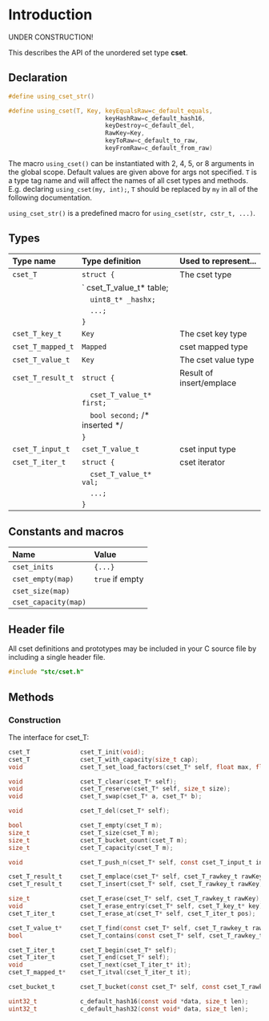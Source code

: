 # Introduction

UNDER CONSTRUCTION!

This describes the API of the unordered set type **cset**.

## Declaration

```c
#define using_cset_str()

#define using_cset(T, Key, keyEqualsRaw=c_default_equals,
                           keyHashRaw=c_default_hash16,
                           keyDestroy=c_default_del,
                           RawKey=Key,
                           keyToRaw=c_default_to_raw,
                           keyFromRaw=c_default_from_raw)
```
The macro `using_cset()` can be instantiated with 2, 4, 5, or 8 arguments in the global scope.
Default values are given above for args not specified. `T` is a type tag name and
will affect the names of all cset types and methods. E.g. declaring `using_cset(my, int);`, `T` should
be replaced by `my` in all of the following documentation.

`using_cset_str()` is a predefined macro for `using_cset(str, cstr_t, ...)`.

## Types

| Type name            | Type definition                       | Used to represent...               |
|:---------------------|:--------------------------------------|:-----------------------------------|
| `cset_T`             | `struct {`                            | The cset type                      |
|                      | `  cset_T_value_t* table;             |                                    |
|                      | `  uint8_t* _hashx;`                  |                                    |
|                      | `  ...;`                              |                                    |
|                      | `}`                                   |                                    |
| `cset_T_key_t`       | `Key`                                 | The cset key type                  |
| `cset_T_mapped_t`    | `Mapped`                              | cset mapped type                   |
| `cset_T_value_t`     | `Key`                                 | The cset value type                |
| `cset_T_result_t`    | `struct {`                            | Result of insert/emplace           |
|                      | `  cset_T_value_t* first;`            |                                    |
|                      | `  bool second;` /* inserted */       |                                    |
|                      | `}`                                   |                                    |
| `cset_T_input_t`     | `cset_T_value_t`                      | cset input type                    |
| `cset_T_iter_t`      | `struct {`                            | cset iterator                      |
|                      | `  cset_T_value_t* val;`              |                                    |
|                      | `  ...;`                              |                                    |
|                      | `}`                                   |                                    |

## Constants and macros

| Name                       | Value            |
|:---------------------------|:-----------------|
|  `cset_inits`              | `{...}`          |
|  `cset_empty(map)`         | `true` if empty  |
|  `cset_size(map)`          |                  |
|  `cset_capacity(map)`      |                  |


## Header file

All cset definitions and prototypes may be included in your C source file by including a single header file.

```c
#include "stc/cset.h"
```
## Methods

### Construction

The interface for cset_T:
```c
cset_T              cset_T_init(void);
cset_T              cset_T_with_capacity(size_t cap);
void                cset_T_set_load_factors(cset_T* self, float max, float shrink);

void                cset_T_clear(cset_T* self);
void                cset_T_reserve(cset_T* self, size_t size);
void                cset_T_swap(cset_T* a, cset_T* b);

void                cset_T_del(cset_T* self);

bool                cset_T_empty(cset_T m);
size_t              cset_T_size(cset_T m);
size_t              cset_T_bucket_count(cset_T m);
size_t              cset_T_capacity(cset_T m);

void                cset_T_push_n(cset_T* self, const cset_T_input_t in[], size_t size);

cset_T_result_t     cset_T_emplace(cset_T* self, cset_T_rawkey_t rawKey);
cset_T_result_t     cset_T_insert(cset_T* self, cset_T_rawkey_t rawKey);

size_t              cset_T_erase(cset_T* self, cset_T_rawkey_t rawKey);
void                cset_T_erase_entry(cset_T* self, cset_T_key_t* key);
cset_T_iter_t       cset_T_erase_at(cset_T* self, cset_T_iter_t pos);

cset_T_value_t*     cset_T_find(const cset_T* self, cset_T_rawkey_t rawKey);
bool                cset_T_contains(const cset_T* self, cset_T_rawkey_t rawKey);

cset_T_iter_t       cset_T_begin(cset_T* self);
cset_T_iter_t       cset_T_end(cset_T* self);
void                cset_T_next(cset_T_iter_t* it);
cset_T_mapped_t*    cset_T_itval(cset_T_iter_t it);

cset_bucket_t       cset_T_bucket(const cset_T* self, const cset_T_rawkey_t* rawKeyPtr);

uint32_t            c_default_hash16(const void *data, size_t len);
uint32_t            c_default_hash32(const void* data, size_t len);
```
